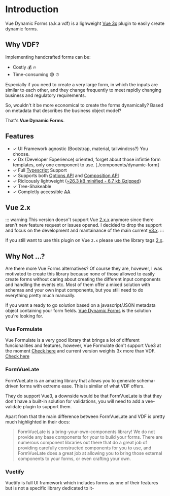 # Introduction

Vue Dynamic Forms (a.k.a vdf) is a lighweight [Vue 3x](https://v3.vuejs.org/) plugin to easily create dynamic forms.

## Why VDF?

Implementing handcrafted forms can be:

- Costly 💰 🔥
- Time-consuming 😅 ⏱

Especially if you need to create a very large form, in which the inputs are similar to each other, and they change frequently to meet rapidly changing business and regulatory requirements.

So, wouldn't it be more economical to create the forms dynamically? Based on metadata that describes the business object model?

That's **Vue Dynamic Forms**.

## Features

- ✓ UI Framework agnostic (Bootstrap, material, tailwindcss?) You choose.
- ✓ Dx (Developer Experience) oriented, forget about those infintie form templates, only one component to use. [./components/dynamic-form]
- ✓ Full [Typescript](https://www.typescriptlang.org/) Support
- ✓ Supports both [Options API](https://v3.vuejs.org/api/options-api.html) and [Composition API](https://v3.vuejs.org/guide/composition-api-introduction.html)
- ✓ Ridicously lightweight ([~26.3 kB minified - 6.7 kb Gzipped](https://bundlephobia.com/package/@asigloo/vue-dynamic-forms@latest))
- ✓ Tree-Shakeable
- ✓ Completly accessible [AA](https://www.w3.org/WAI/WCAG2AA-Conformance)

## Vue 2.x

::: warning
This version doesn't support Vue [2.x.x](https://github.com/alvarosaburido/vue-dynamic-forms/tree/2.x) anymore since there aren't new feature request or issues opened. I decided to drop the support and focus on the development and mantainance of the main current [v3.x](https://github.com/alvarosaburido/vue-dynamic-forms).
:::

If you still want to use this plugin on Vue `2.x` please use the library tags [2.x](https://github.com/alvarosaburido/vue-dynamic-forms/tree/2.x).

## Why Not ...?

Are there more Vue Forms alternatives? Of course they are, hovewer, I was motivated to create this library because none of those allowed to easily create forms without caring about creating the different input components and handling the events etc. Most of them offer a mixed solution with schemas and your own input components, but you still need to do everything pretty much manually.

If you want a ready to go solution based on a javascript/JSON metadata object containing your form fields. [Vue Dynamic Forms](https://github.com/asigloo/vue-dynamic-forms) is the solution you're looking for.

### Vue Formulate

Vue Formulate is a very good library that brings a lot of different funcionalities and features, however, Vue Formulate don't support Vue3 at the moment [Check here](https://github.com/wearebraid/vue-formulate/issues/198) and current version weights 3x more than VDF. [Check here](https://bundlephobia.com/package/@braid/vue-formulate@2.5.2)

### FormVueLate

FormVueLate is an amazing library that allows you to generate schema-driven forms with extreme ease. This is similar of what VDF offers.

They do support Vue3, a downside would be that FormVueLate is that they don't have a built-in solution for validations, you will need to add a vee-validate plugin to support them.

Apart from that the main difference between FormVueLate and VDF is pretty much highlighted in their docs:

> FormVueLate is a bring-your-own-components library! We do not provide any base components for your to build your forms. There are numerous component libraries out there that do a great job of providing carefully constructed components for you to use, and FormVueLate does a great job at allowing you to bring those external components to your forms, or even crafting your own.

### Vuetify

Vuetify is full UI framework which includes forms as one of their features but is not a specific library dedicated to it-
